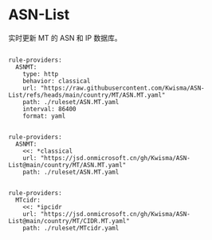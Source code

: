 
# ASN-List

实时更新 MT 的 ASN 和 IP 数据库。

<pre><code class="language-javascript">
rule-providers:
  ASNMT:
    type: http
    behavior: classical
    url: "https://raw.githubusercontent.com/Kwisma/ASN-List/refs/heads/main/country/MT/ASN.MT.yaml"
    path: ./ruleset/ASN.MT.yaml
    interval: 86400
    format: yaml
</code></pre>

<pre><code class="language-javascript">
rule-providers:
  ASNMT:
    <<: *classical
    url: "https://jsd.onmicrosoft.cn/gh/Kwisma/ASN-List@main/country/MT/ASN.MT.yaml"
    path: ./ruleset/ASN.MT.yaml
</code></pre>

<pre><code class="language-javascript">
rule-providers:
  MTcidr:
    <<: *ipcidr
    url: "https://jsd.onmicrosoft.cn/gh/Kwisma/ASN-List@main/country/MT/CIDR.MT.yaml"
    path: ./ruleset/MTcidr.yaml
</code></pre>
